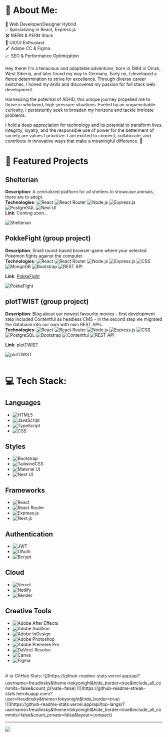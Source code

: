 # 💫 About Me:
🚀 Web Developer/Designer Hybrid<br>💡 Specializing in React, Express.js<br>🛠️ MERN & PERN Stack<br>🎨 UX/UI Enthusiast<br>🖌️ Adobe CC & Figma<br>📈 SEO & Performance Optimization <br><br>Hey there! I'm a tenacious and adaptable adventurer, born in 1994 in Omsk, West Siberia, and later found my way to Germany. Early on, I developed a fierce determination to strive for excellence. Through diverse career switches, I honed my skills and discovered my passion for full stack web development.

Harnessing the potential of ADHD, this unique journey propelled me to thrive in whirlwind, high-pressure situations. Fueled by an unquenchable curiosity, I persistently seek to broaden my horizons and tackle intricate problems.

I hold a deep appreciation for technology and its potential to transform lives. Integrity, loyalty, and the responsible use of power for the betterment of society are values I prioritize. I am excited to connect, collaborate, and contribute in innovative ways that make a meaningful difference.
 🌟

# 🚀 Featured Projects

## Shelterian
**Description**: A centralized platform for all shelters to showcase animals, there are to adopt.<br/>
**Technologies**: ![React](https://img.shields.io/badge/React-61DAFB?style=flat-square&logo=react&logoColor=white) ![React Router](https://img.shields.io/badge/React_Router-CA4245?style=flat-square&logo=react-router&logoColor=white) ![Node.js](https://img.shields.io/badge/Node.js-6DA55F?style=flat-square&logo=node.js&logoColor=white) ![Express.js](https://img.shields.io/badge/Express.js-404d59?style=flat-square&logo=express&logoColor=white) ![PostgreSQL](https://img.shields.io/badge/PostgreSQL-336791?style=flat-square&logo=postgresql&logoColor=white) ![Next UI](https://img.shields.io/badge/Next-000000?style=flat-square&logo=next.js&logoColor=white)<br/>
**Link**: Coming soon...

![Shelterian](https://cdn.discordapp.com/attachments/633739133847863299/1163754003675492383/Work_in_progress..._1.png?ex=6540b95f&is=652e445f&hm=8d9472c638ffa7a3560c5f00d3afdc73141be07a890d023c524ef78326e417a7&)

## PokkeFight (group project)
**Description**: Small round-based browser-game where your selected Pokemon fights against the computer.<br/>
**Technologies**: ![React](https://img.shields.io/badge/React-61DAFB?style=flat-square&logo=react&logoColor=white) ![React Router](https://img.shields.io/badge/React_Router-CA4245?style=flat-square&logo=react-router&logoColor=white) ![Node.js](https://img.shields.io/badge/Node.js-6DA55F?style=flat-square&logo=node.js&logoColor=white) ![Express.js](https://img.shields.io/badge/Express.js-404d59?style=flat-square&logo=express&logoColor=white) ![CSS](https://img.shields.io/badge/CSS3-%231572B6?style=flat-square&logo=css3&logoColor=white) ![MongoDB](https://img.shields.io/badge/MongoDB-%234ea94b?style=flat-square&logo=mongodb&logoColor=white) ![Bootstrap](https://img.shields.io/badge/Bootstrap-%23563D7C?style=flat-square&logo=bootstrap&logoColor=white) ![REST API](https://img.shields.io/badge/REST%20API-005571?style=flat-square&logo=API&logoColor=white)<br/>

**Link**: [PokkeFight](https://poke-fight-new.vercel.app/)

![PokkeFight](https://cdn.discordapp.com/attachments/633739133847863299/1163755196720095312/FireShot_Capture_002_-_PokkeFight_-_poke-fight-new.vercel.app_1.png?ex=6540ba7c&is=652e457c&hm=79ad1879577238c7acd97b2f52587342c3a43fb9152ed3c14c884299e02eff48&)
## plotTWIST (group project)
**Description**: Blog about our newest favourite movies - first development step included Contentful as headless CMS - in the second step we migrated the database into our own with own REST APIs.<br/>
**Technologies**: ![React](https://img.shields.io/badge/React-61DAFB?style=flat-square&logo=react&logoColor=white) ![React Router](https://img.shields.io/badge/React_Router-CA4245?style=flat-square&logo=react-router&logoColor=white) ![Node.js](https://img.shields.io/badge/Node.js-6DA55F?style=flat-square&logo=node.js&logoColor=white) ![Express.js](https://img.shields.io/badge/Express.js-404d59?style=flat-square&logo=express&logoColor=white) ![CSS](https://img.shields.io/badge/CSS3-%231572B6?style=flat-square&logo=css3&logoColor=white) ![PostgreSQL](https://img.shields.io/badge/PostgreSQL-336791?style=flat-square&logo=postgresql&logoColor=white)   ![Bootstrap](https://img.shields.io/badge/Bootstrap-%23563D7C?style=flat-square&logo=bootstrap&logoColor=white) ![Contentful](https://img.shields.io/badge/Contentful-%2335495e?style=flat-square&logo=contentful&logoColor=white) ![REST API](https://img.shields.io/badge/REST%20API-005571?style=flat-square&logo=API&logoColor=white)<br/>

**Link**: [plotTWIST](https://cms-exercise.vercel.app/)

![plotTWIST](https://cdn.discordapp.com/attachments/633739133847863299/1163757656876523520/FireShot_Capture_003_-_plotTWIST_-_cms-exercise.vercel.app_1.png?ex=6540bcc6&is=652e47c6&hm=f6e7abfb7db700ec7838f238aee12f68bc74977b2b2d596f488697f7b8aaf870&)
<br/><br/>


# 💻 Tech Stack:
## Languages
- ![HTML5](https://img.shields.io/badge/html5-%23E34F26.svg?style=flat-square&logo=html5&logoColor=white)
- ![JavaScript](https://img.shields.io/badge/javascript-%23323330.svg?style=flat-square&logo=javascript&logoColor=%23F7DF1E)
- ![TypeScript](https://img.shields.io/badge/typescript-%23007ACC.svg?style=flat-square&logo=typescript&logoColor=white)
- ![CSS](https://img.shields.io/badge/css3-%231572B6.svg?style=flat-square&logo=css3&logoColor=white)

## Styles
- ![Bootstrap](https://img.shields.io/badge/bootstrap-%23563D7C.svg?style=flat-square&logo=bootstrap&logoColor=white)
- ![TailwindCSS](https://img.shields.io/badge/tailwindcss-%2338B2AC.svg?style=flat-square&logo=tailwind-css&logoColor=white)
- ![Material UI](https://img.shields.io/badge/materialui-%230081CB.svg?style=flat-square&logo=material-ui&logoColor=white)
- ![Next UI](https://img.shields.io/badge/next_ui-000000.svg?style=flat-square&logo=next.js&logoColor=white)

## Frameworks
- ![React](https://img.shields.io/badge/react-%2320232a.svg?style=flat-square&logo=react&logoColor=%2361DAFB)
- ![React Router](https://img.shields.io/badge/React_Router-CA4245?style=flat-square&logo=react-router&logoColor=white)
- ![Express.js](https://img.shields.io/badge/express.js-%23404d59.svg?style=flat-square&logo=express&logoColor=%2361DAFB)
- ![Next.js](https://img.shields.io/badge/Next-black?style=flat-square&logo=next.js&logoColor=white)

## Authentication
- ![JWT](https://img.shields.io/badge/JWT-black?style=flat-square&logo=JSON%20web%20tokens)
- ![OAuth](https://img.shields.io/badge/oauth-%235F49FF.svg?style=flat-square&logo=oauth&logoColor=white)
- ![Bcrypt](https://img.shields.io/badge/bcrypt-%23932639.svg?style=flat-square&logo=bcrypt&logoColor=white)

## Cloud
- ![Vercel](https://img.shields.io/badge/vercel-%23000000.svg?style=flat-square&logo=vercel&logoColor=white)
- ![Netlify](https://img.shields.io/badge/netlify-%23000000.svg?style=flat-square&logo=netlify&logoColor=#00C7B7)
- ![Render](https://img.shields.io/badge/render-%23404040.svg?style=flat-square&logo=render&logoColor=#6E46AE)

## Creative Tools
- ![Adobe After Effects](https://img.shields.io/badge/Adobe%20After%20Effects-9999FF.svg?style=flat-square&logo=Adobe%20After%20Effects&logoColor=white)
- ![Adobe Audition](https://img.shields.io/badge/Adobe%20Audition-9999FF.svg?style=flat-square&logo=Adobe%20Audition&logoColor=white)
- ![Adobe InDesign](https://img.shields.io/badge/Adobe%20InDesign-49021F?style=flat-square&logo=adobeindesign&logoColor=white)
- ![Adobe Photoshop](https://img.shields.io/badge/adobephotoshop-%2331A8FF.svg?style=flat-square&logo=adobephotoshop&logoColor=white)
- ![Adobe Premiere Pro](https://img.shields.io/badge/Adobe%20Premiere%20Pro-9999FF.svg?style=flat-square&logo=Adobe%20Premiere%20Pro&logoColor=white)
- ![DaVinci Resolve](https://img.shields.io/badge/DaVinci%20Resolve-021326.svg?style=flat-square&logo=davinciresolve&logoColor=white)
- ![Canva](https://img.shields.io/badge/Canva-%2300C4CC.svg?style=flat-square&logo=Canva&logoColor=white)
- ![Figma](https://img.shields.io/badge/Figma-%23F24E1E.svg?style=flat-square&logo=figma&logoColor=white)

<br/>
# 📊 GitHub Stats:
![](https://github-readme-stats.vercel.app/api?username=freudinsky&theme=tokyonight&hide_border=true&include_all_commits=false&count_private=false) ![](https://github-readme-streak-stats.herokuapp.com/?user=freudinsky&theme=tokyonight&hide_border=true)<br/>
![](https://github-readme-stats.vercel.app/api/top-langs/?username=freudinsky&theme=tokyonight&hide_border=true&include_all_commits=false&count_private=false&layout=compact)
<br/>

---
[![](https://visitcount.itsvg.in/api?id=freudinsky&icon=0&color=0)](https://visitcount.itsvg.in)

<!-- Proudly created with GPRM ( https://gprm.itsvg.in ) -->
